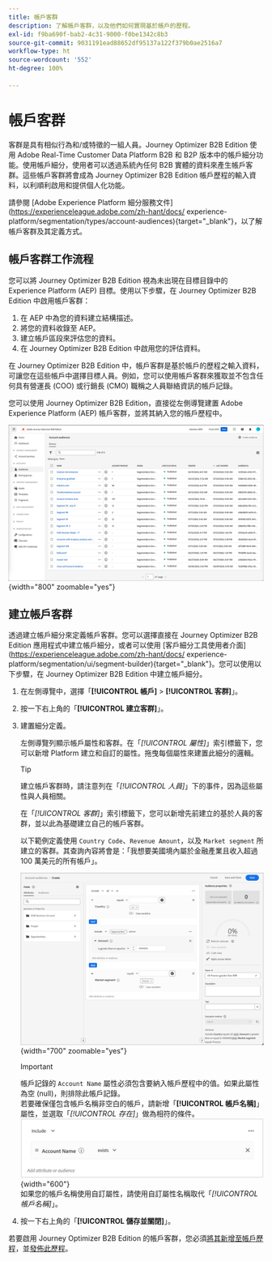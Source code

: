 ```yaml
---
title: 帳戶客群
description: 了解帳戶客群，以及他們如何實現基於帳戶的歷程。
exl-id: f9ba690f-bab2-4c31-9000-f0be1342c8b3
source-git-commit: 9031191ead88652df95137a122f379b0ae2516a7
workflow-type: ht
source-wordcount: '552'
ht-degree: 100%

---
```


# 帳戶客群

客群是具有相似行為和/或特徵的一組人員。Journey Optimizer B2B Edition 使用 Adobe Real-Time Customer Data Platform B2B 和 B2P 版本中的帳戶細分功能。使用帳戶細分，使用者可以透過系統內任何 B2B 實體的資料來產生帳戶客群。這些帳戶客群將會成為 Journey Optimizer B2B Edition 帳戶歷程的輸入資料，以利順利啟用和提供個人化功能。

請參閱 [Adobe Experience Platform 細分服務文件](https://experienceleague.adobe.com/zh-hant/docs/ experience-platform/segmentation/types/account-audiences){target="_blank"}，以了解帳戶客群及其定義方式。

## 帳戶客群工作流程

您可以將 Journey Optimizer B2B Edition 視為未出現在目標目錄中的 Experience Platform (AEP) 目標。使用以下步驟，在 Journey Optimizer B2B Edition 中啟用帳戶客群：

1. 在 AEP 中為您的資料建立結構描述。
1. 將您的資料收錄至 AEP。
1. 建立帳戶區段來評估您的資料。
1. 在 Journey Optimizer B2B Edition 中啟用您的評估資料。

在 Journey Optimizer B2B Edition 中，帳戶客群是基於帳戶的歷程之輸入資料，可讓您在這些帳戶中選擇目標人員。例如，您可以使用帳戶客群來獲取並不包含任何具有營運長 (COO) 或行銷長 (CMO) 職稱之人員聯絡資訊的帳戶記錄。

您可以使用 Journey Optimizer B2B Edition，直接從左側導覽建置 Adobe Experience Platform (AEP) 帳戶客群，並將其納入您的帳戶歷程中。

![存取帳戶客群](./assets/account-audiences-browse.png){width="800" zoomable="yes"}

## 建立帳戶客群

透過建立帳戶細分來定義帳戶客群。您可以選擇直接在 Journey Optimizer B2B Edition 應用程式中建立帳戶細分，或者可以使用 [客戶細分工具使用者介面](https://experienceleague.adobe.com/zh-hant/docs/ experience-platform/segmentation/ui/segment-builder){target="_blank"}。您可以使用以下步驟，在 Journey Optimizer B2B Edition 中建立帳戶細分。

1. 在左側導覽中，選擇「**[!UICONTROL 帳戶]** > **[!UICONTROL 客群]**」。

1. 按一下右上角的「**[!UICONTROL 建立客群]**」。

1. 建置細分定義。

   左側導覽列顯示帳戶屬性和客群。在「_[!UICONTROL 屬性]_」索引標籤下，您可以新增 Platform 建立和自訂的屬性。拖曳每個屬性來建置此細分的邏輯。

   >[!TIP]
   >
   >建立帳戶客群時，請注意列在「_[!UICONTROL 人員]_」下的事件，因為這些屬性與人員相關。<br/>
   >
   >在「_[!UICONTROL 客群]_」索引標籤下，您可以新增先前建立的基於人員的客群，並以此為基礎建立自己的帳戶客群。

   以下範例定義使用 `Country Code`、`Revenue Amount`，以及 `Market segment` 所建立的客群。其查詢內容將會是：「我想要美國境內屬於金融產業且收入超過 100 萬美元的所有帳戶」。

   ![帳戶客群細分工具範例](./assets/audience-segment-builder-US-finance-1M.png){width="700" zoomable="yes"}
   <br/>

   >[!IMPORTANT]
   >
   >帳戶記錄的 `Account Name` 屬性必須包含要納入帳戶歷程中的值。如果此屬性為空 (null)，則排除此帳戶記錄。<br/>
   >若要確保僅包含帳戶名稱非空白的帳戶，請新增「**[!UICONTROL 帳戶名稱]**」屬性，並選取「_[!UICONTROL 存在]_」做為相符的條件。<br/>
   >![存在帳戶名稱屬性](./assets/audience-segment-builder-account-name-exists.png){width="600"}
   ><br/>如果您的帳戶名稱使用自訂屬性，請使用自訂屬性名稱取代「_[!UICONTROL 帳戶名稱]_」。

1. 按一下右上角的「**[!UICONTROL 儲存並關閉]**」。

若要啟用 Journey Optimizer B2B Edition 的帳戶客群，您必須[將其新增至帳戶歷程](../journeys/journey-overview.md#add-the-account-audience-for-your-journey)，並[發佈此歷程](../journeys/journey-overview.md)。

